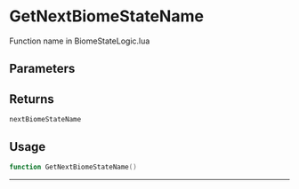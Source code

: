 # GetNextBiomeStateName
Function name in BiomeStateLogic.lua
## Parameters

## Returns
`nextBiomeStateName`
## Usage
```lua
function GetNextBiomeStateName()
```
---
